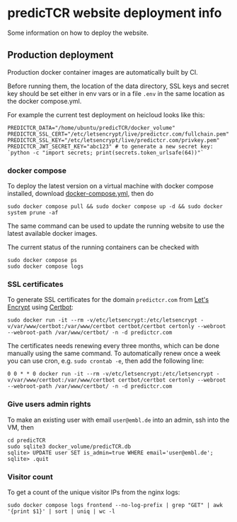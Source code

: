 # predicTCR website deployment info

Some information on how to deploy the website.

## Production deployment

Production docker container images are automatically built by CI.

Before running them, the location of the data directory, SSL keys and secret key should be set
either in env vars or in a file `.env` in the same location as the docker compose.yml.

For example the current test deployment on heicloud looks like this:

```
PREDICTCR_DATA="/home/ubuntu/predicTCR/docker_volume"
PREDICTCR_SSL_CERT="/etc/letsencrypt/live/predictcr.com/fullchain.pem"
PREDICTCR_SSL_KEY="/etc/letsencrypt/live/predictcr.com/privkey.pem"
PREDICTCR_JWT_SECRET_KEY="abc123" # to generate a new secret key: `python -c "import secrets; print(secrets.token_urlsafe(64))"`
```

### docker compose

To deploy the latest version on a virtual machine with docker compose installed,
download [docker-compose.yml](https://raw.githubusercontent.com/ssciwr/predicTCR/main/docker-compose.yml), then do

```
sudo docker compose pull && sudo docker compose up -d && sudo docker system prune -af
```

The same command can be used to update the running website to use the latest available docker images.

The current status of the running containers can be checked with

```
sudo docker compose ps
sudo docker compose logs
```

### SSL certificates

To generate SSL certificates for the domain `predictcr.com` from [Let's Encrypt](https://letsencrypt.org/) using [Certbot](https://certbot.eff.org/):

```
sudo docker run -it --rm -v/etc/letsencrypt:/etc/letsencrypt -v/var/www/certbot:/var/www/certbot certbot/certbot certonly --webroot --webroot-path /var/www/certbot/ -n -d predictcr.com
```

The certificates needs renewing every three months, which can be done manually using the same command. To automatically renew once a week you can use cron, e.g. `sudo crontab -e`, then add the following line:

```
0 0 * * 0 docker run -it --rm -v/etc/letsencrypt:/etc/letsencrypt -v/var/www/certbot:/var/www/certbot certbot/certbot certonly --webroot --webroot-path /var/www/certbot/ -n -d predictcr.com
```

### Give users admin rights

To make an existing user with email `user@embl.de` into an admin, ssh into the VM, then

```
cd predicTCR
sudo sqlite3 docker_volume/predicTCR.db
sqlite> UPDATE user SET is_admin=true WHERE email='user@embl.de';
sqlite> .quit
```

### Visitor count

To get a count of the unique visitor IPs from the nginx logs:

```
sudo docker compose logs frontend --no-log-prefix | grep "GET" | awk '{print $1}' | sort | uniq | wc -l
```
